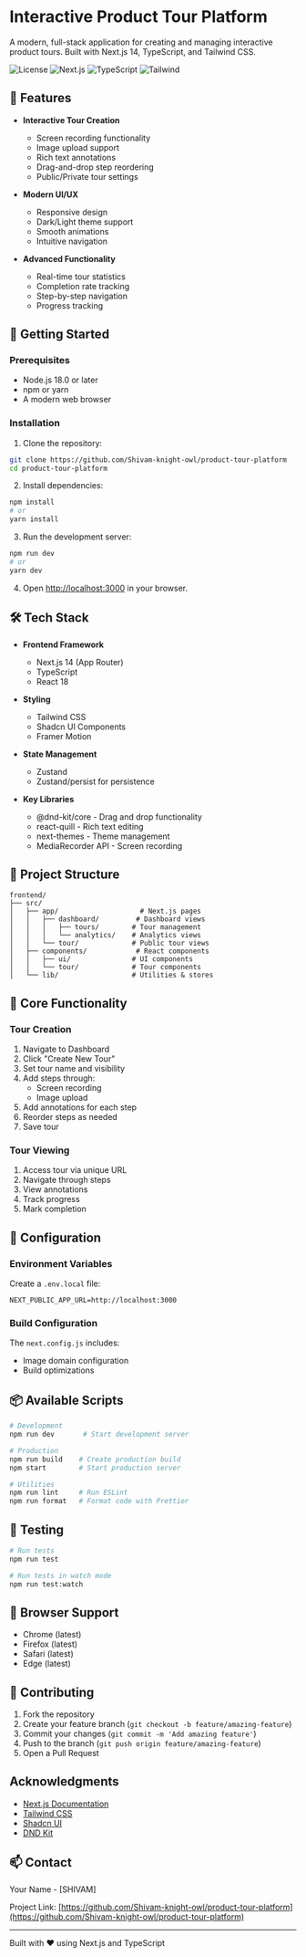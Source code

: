 # Interactive Product Tour Platform

A modern, full-stack application for creating and managing interactive product tours. Built with Next.js 14, TypeScript, and Tailwind CSS.

![License](https://img.shields.io/badge/license-MIT-blue.svg)
![Next.js](https://img.shields.io/badge/Next.js-14-black)
![TypeScript](https://img.shields.io/badge/TypeScript-5.0-blue)
![Tailwind](https://img.shields.io/badge/Tailwind-3.0-38bdf8)

## 🌟 Features

- **Interactive Tour Creation**
  - Screen recording functionality
  - Image upload support
  - Rich text annotations
  - Drag-and-drop step reordering
  - Public/Private tour settings

- **Modern UI/UX**
  - Responsive design
  - Dark/Light theme support
  - Smooth animations
  - Intuitive navigation

- **Advanced Functionality**
  - Real-time tour statistics
  - Completion rate tracking
  - Step-by-step navigation
  - Progress tracking

## 🚀 Getting Started

### Prerequisites

- Node.js 18.0 or later
- npm or yarn
- A modern web browser

### Installation

1. Clone the repository:
```bash
git clone https://github.com/Shivam-knight-owl/product-tour-platform
cd product-tour-platform
```

2. Install dependencies:
```bash
npm install
# or
yarn install
```

3. Run the development server:
```bash
npm run dev
# or
yarn dev
```

4. Open [http://localhost:3000](http://localhost:3000) in your browser.

## 🛠️ Tech Stack

- **Frontend Framework**
  - Next.js 14 (App Router)
  - TypeScript
  - React 18

- **Styling**
  - Tailwind CSS
  - Shadcn UI Components
  - Framer Motion

- **State Management**
  - Zustand
  - Zustand/persist for persistence

- **Key Libraries**
  - @dnd-kit/core - Drag and drop functionality
  - react-quill - Rich text editing
  - next-themes - Theme management
  - MediaRecorder API - Screen recording

## 📁 Project Structure

```
frontend/
├── src/
│   ├── app/                    # Next.js pages
│   │   ├── dashboard/         # Dashboard views
│   │   │   ├── tours/        # Tour management
│   │   │   └── analytics/    # Analytics views
│   │   └── tour/             # Public tour views
│   ├── components/            # React components
│   │   ├── ui/               # UI components
│   │   └── tour/             # Tour components
│   └── lib/                  # Utilities & stores
```

## 🎯 Core Functionality

### Tour Creation
1. Navigate to Dashboard
2. Click "Create New Tour"
3. Set tour name and visibility
4. Add steps through:
   - Screen recording
   - Image upload
5. Add annotations for each step
6. Reorder steps as needed
7. Save tour

### Tour Viewing
1. Access tour via unique URL
2. Navigate through steps
3. View annotations
4. Track progress
5. Mark completion

## 🔧 Configuration

### Environment Variables
Create a `.env.local` file:
```env
NEXT_PUBLIC_APP_URL=http://localhost:3000
```

### Build Configuration
The `next.config.js` includes:
- Image domain configuration
- Build optimizations

## 📦 Available Scripts

```bash
# Development
npm run dev       # Start development server

# Production
npm run build    # Create production build
npm start        # Start production server

# Utilities
npm run lint     # Run ESLint
npm run format   # Format code with Prettier
```

## 🧪 Testing

```bash
# Run tests
npm run test

# Run tests in watch mode
npm run test:watch
```

## 📱 Browser Support

- Chrome (latest)
- Firefox (latest)
- Safari (latest)
- Edge (latest)

## 🤝 Contributing

1. Fork the repository
2. Create your feature branch (`git checkout -b feature/amazing-feature`)
3. Commit your changes (`git commit -m 'Add amazing feature'`)
4. Push to the branch (`git push origin feature/amazing-feature`)
5. Open a Pull Request

##  Acknowledgments

- [Next.js Documentation](https://nextjs.org/docs)
- [Tailwind CSS](https://tailwindcss.com)
- [Shadcn UI](https://ui.shadcn.com)
- [DND Kit](https://dndkit.com)

## 📫 Contact

Your Name - [SHIVAM]

Project Link: [https://github.com/Shivam-knight-owl/product-tour-platform](https://github.com/Shivam-knight-owl/product-tour-platform)

---

Built with ❤️ using Next.js and TypeScript 